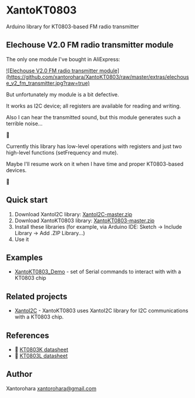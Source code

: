 # XantoKT0803
Arduino library for KT0803-based FM radio transmitter

## Elechouse V2.0 FM radio transmitter module

The only one module I've bought in AliExpress:

<a href="http://s.click.aliexpress.com/e/MNVjMVbaQ" target="_blank">
![Elechouse V2.0 FM radio transmitter module](https://github.com/xantorohara/XantoKT0803/raw/master/extras/elechouse_v2_fm_transmitter.jpg?raw=true)
</a>

But unfortunately my module is a bit defective.

It works as I2C device; all registers are available for reading and writing.

Also I can hear the transmitted sound, but this module generates such a terrible noise...

:construction:

Currently this library has low-level operations with registers and just two high-level functions (setFrequency and mute).

Maybe I'll resume work on it when I have time and proper KT0803-based devices. 

:construction:

## Quick start
1. Download XantoI2C library: [XantoI2C-master.zip](https://github.com/xantorohara/XantoI2C/archive/master.zip)
2. Download XantoKT0803 library: [XantoKT0803-master.zip](https://github.com/xantorohara/XantoKT0803/archive/master.zip)
3. Install these libraries (for example, via Arduino IDE: Sketch -> Include Library -> Add .ZIP Library...)
4. Use it 


## Examples
* [XantoKT0803_Demo](https://github.com/xantorohara/XantoKT0803/tree/master/examples/XantoKT0803_Demo) -
set of Serial commands to interact with with a KT0803 chip 

## Related projects
* [XantoI2C](https://github.com/xantorohara/XantoI2C) - 
XantoKT0803 uses XantoI2C library for I2C communications with a KT0803 chip.

## References
* :blue_book: [KT0803K datasheet](http://xantorohara.github.io/datasheets/KT0803K.pdf)
* :blue_book: [KT0803L datasheet](http://xantorohara.github.io/datasheets/KT0803L.pdf)

## Author
Xantorohara <xantorohara@gmail.com>
